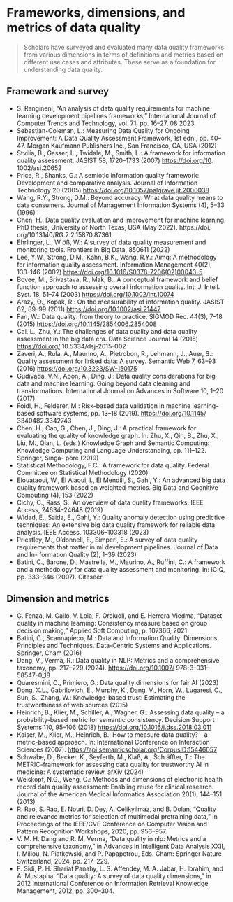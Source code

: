 # Frameworks, dimensions, and metrics of data quality
> Scholars have surveyed and evaluated many data quality frameworks from various dimensions in terms of definitions and metrics
based on different use cases and attributes. These serve as a foundation for understanding data quality.

## Framework and survey
- S. Rangineni, “An analysis of data quality requirements for machine learning development pipelines frameworks,” International Journal of
Computer Trends and Technology, vol. 71, pp. 16–27, 08 2023.
- Sebastian-Coleman, L.: Measuring Data Quality for Ongoing Improvement: A Data Quality Assessment Framework, 1st edn., pp. 40–47. Morgan
Kaufmann Publishers Inc., San Francisco, CA, USA (2012)
- Stvilia, B., Gasser, L., Twidale, M., Smith, L.: A framework for information quality assessment. JASIST 58, 1720–1733 (2007) https://doi.org/10.
1002/asi.20652
- Price, R., Shanks, G.: A semiotic information quality framework: Development and comparative analysis. Journal of Information Technology 20
(2005) https://doi.org/10.1057/palgrave.jit.2000038
- Wang, R.Y., Strong, D.M.: Beyond accuracy: What data quality means to data consumers. Journal of Management Information Systems (4), 5–33
(1996)
- Chen, H.: Data quality evaluation and improvement for machine learning. PhD thesis, University of North Texas, USA (May 2022). https://doi.
org/10.13140/RG.2.2.15870.87361.
- Ehrlinger, L., W ̈oß, W.: A survey of data quality measurement and monitoring tools. Frontiers in Big Data, 850611 (2022)
- Lee, Y.W., Strong, D.M., Kahn, B.K., Wang, R.Y.: Aimq: A methodology for information quality assessment. Information Management 40(2), 133–146 (2002) https://doi.org/10.1016/S0378-7206(02)00043-5
- Bovee, M., Srivastava, R., Mak, B.: A conceptual framework and belief function approach to assessing overall information quality. Int. J. Intell.
Syst. 18, 51–74 (2003) https://doi.org/10.1002/int.10074
- Arazy, O., Kopak, R.: On the measurability of information quality. JASIST 62, 89–99 (2011) https://doi.org/10.1002/asi.21447
- Fan, W.: Data quality: from theory to practice. SIGMOD Rec. 44(3), 7–18 (2015) https://doi.org/10.1145/2854006.2854008
- Cai, L., Zhu, Y.: The challenges of data quality and data quality assessment in the big data era. Data Science Journal 14 (2015) https://doi.org/
10.5334/dsj-2015-002
- Zaveri, A., Rula, A., Maurino, A., Pietrobon, R., Lehmann, J., Auer, S.: Quality assessment for linked data: A survey. Semantic Web 7, 63–93
(2016) https://doi.org/10.3233/SW-150175
- Gudivada, V.N., Apon, A., Ding, J.: Data quality considerations for big
data and machine learning: Going beyond data cleaning and transformations. International Journal on Advances in Software 10, 1–20 (2017)
- Foidl, H., Felderer, M.: Risk-based data validation in machine learning-based software systems, pp. 13–18 (2019). https://doi.org/10.1145/
3340482.3342743
- Chen, H., Cao, G., Chen, J., Ding, J.: A practical framework for evaluating the quality of knowledge graph. In: Zhu, X., Qin, B., Zhu, X., Liu, M.,
Qian, L. (eds.) Knowledge Graph and Semantic Computing: Knowledge Computing and Language Understanding, pp. 111–122. Springer, Singa-
pore (2019)
- Statistical Methodology, F.C.: A framework for data quality. Federal Committee on Statistical Methodology (2020)
- Elouataoui, W., El Alaoui, I., El Mendili, S., Gahi, Y.: An advanced big data quality framework based on weighted metrics. Big Data and Cognitive
Computing (4), 153 (2022)
- Cichy, C., Rass, S.: An overview of data quality frameworks. IEEE Access, 24634–24648 (2019)
- Widad, E., Saida, E., Gahi, Y.: Quality anomaly detection using predictive techniques: An extensive big data quality framework for reliable data
analysis. IEEE Access, 103306–103318 (2023)
- Priestley, M., O’donnell, F., Simperl, E.: A survey of data quality requirements that matter in ml development pipelines. Journal of Data and In-
formation Quality (2), 1–39 (2023)
- Batini, C., Barone, D., Mastrella, M., Maurino, A., Ruffini, C.: A framework and a methodology for data quality assessment and monitoring. In:
ICIQ, pp. 333–346 (2007). Citeseer

## Dimension and metrics
- G. Fenza, M. Gallo, V. Loia, F. Orciuoli, and E. Herrera-Viedma, “Dataset quality in machine learning: Consistency measure based on group
decision making,” Applied Soft Computing, p. 107366, 2021
- Batini, C., Scannapieco, M.: Data and Information Quality: Dimensions, Principles and Techniques. Data-Centric Systems and Applications.
Springer, Cham (2016)
- Dang, V., Verma, R.: Data quality in NLP: Metrics and a comprehensive taxonomy, pp. 217–229 (2024). https://doi.org/10.1007/
978-3-031-58547-0_18
- Quaresmini, C., Primiero, G.: Data quality dimensions for fair AI (2023)
- Dong, X.L., Gabrilovich, E., Murphy, K., Dang, V., Horn, W., Lugaresi, C., Sun, S., Zhang, W.: Knowledge-based trust: Estimating the trustworthiness of web sources (2015)
- Heinrich, B., Klier, M., Schiller, A., Wagner, G.: Assessing data quality – a probability-based metric for semantic consistency. Decision Support Systems 110, 95–106 (2018) https://doi.org/10.1016/j.dss.2018.03.011
- Kaiser, M., Klier, M., Heinrich, B.: How to measure data quality? - a metric-based approach. In: International Conference on Interaction Sciences (2007). https://api.semanticscholar.org/CorpusID:15446057
- Schwabe, D., Becker, K., Seyferth, M., Klaß, A., Sch ̈affter, T.: The METRIC-framework for assessing data quality for trustworthy AI in medicine: A systematic review. arXiv (2024)
- Weiskopf, N.G., Weng, C.: Methods and dimensions of electronic health record data quality assessment: Enabling reuse for clinical research. Journal of the American Medical Informatics Association 20(1), 144–151 (2013)
- R. Rao, S. Rao, E. Nouri, D. Dey, A. Celikyilmaz, and B. Dolan, “Quality and relevance metrics for selection of multimodal pretraining
data,” in Proceedings of the IEEE/CVF Conference on Computer Vision and Pattern Recognition Workshops, 2020, pp. 956–957.
- V. M. H. Dang and R. M. Verma, “Data quality in nlp: Metrics and a comprehensive taxonomy,” in Advances in Intelligent Data Analysis XXII, I. Miliou, N. Piatkowski, and P. Papapetrou, Eds. Cham:
Springer Nature Switzerland, 2024, pp. 217–229.
- F. Sidi, P. H. Shariat Panahy, L. S. Affendey, M. A. Jabar, H. Ibrahim, and A. Mustapha, “Data quality: A survey of data quality dimensions,”
in 2012 International Conference on Information Retrieval Knowledge Management, 2012, pp. 300–304.






